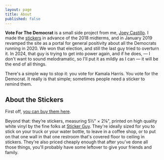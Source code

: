 ```yaml
---
layout: page
title: About
published: false
---
```

**Vote For The Democrat** is a small side project from me, [Joey Castillo](https://www.joeycastillo.com/). I made the [stickers](/stickers/) in advance of the 2018 midterms, and in January 2019 revamped the site as a portal for general positivity about all the Democrats running in 2020. We won that election, and still the last guy tried to overturn it. In 2024, that guy is trying to get into power again, and if he does, &mdash; I don't want to sound melodramatic, so I'll put it as mildly as I can &mdash; it will be the end of all things.

There's a simple way to stop it: you vote for Kamala Harris. You vote for the Democrat. It really is that simple; sometimes people need a sticker to remind them.

## About the Stickers

First off, [you can buy them here](https://shop.oddlyspecificobjects.com/products/vote-for-the-democrat-sticker).

Beyond that: they’re stickers, measuring 5½" × 2⅛", printed on high quality white vinyl by the fine folks at [Sticker Guy](https://www.stickerguy.com). They're ideally sized for you to stick on your truck or your water bottle, to leave in a coffee shop, or to put on that one wall in that one restroom that's covered floor to ceiling in stickers. They're also priced cheaply enough that after you've done all those things, you'll probably have some leftover to give your friends and family.
